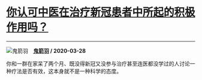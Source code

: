 # [你认可中医在治疗新冠患者中所起的积极作用吗？](https://www.zhihu.com/answer/1111150529)

---------------------------------------------------------------------

![鬼箭羽](https://pic1.zhimg.com/v2-b81dabc5176c5cf1bc328c90016c940e.jpg?source=1940ef5c "鬼箭羽")&emsp;**[鬼箭羽](https://www.zhihu.com/people/tian-nan-xing-22) / 2020-03-28**

你和一群在家呆了两个月、既没得新冠又没参与治疗甚至连医都没学过的人讨论一种疗法是否有效，这本身就不是一种科学的态度。

